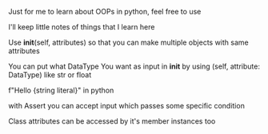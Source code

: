 Just for me to learn about OOPs in python, feel free to use

I'll keep little notes of things that I learn here

Use __init__(self, attributes) so that you can make multiple objects with same attributes

You can put what DataType You want as input in __init__ by using (self, attribute: DataType) like str or float

f"Hello {string literal}" in python

with Assert you can accept input which passes some specific condition

Class attributes can be accessed by it's member instances too
